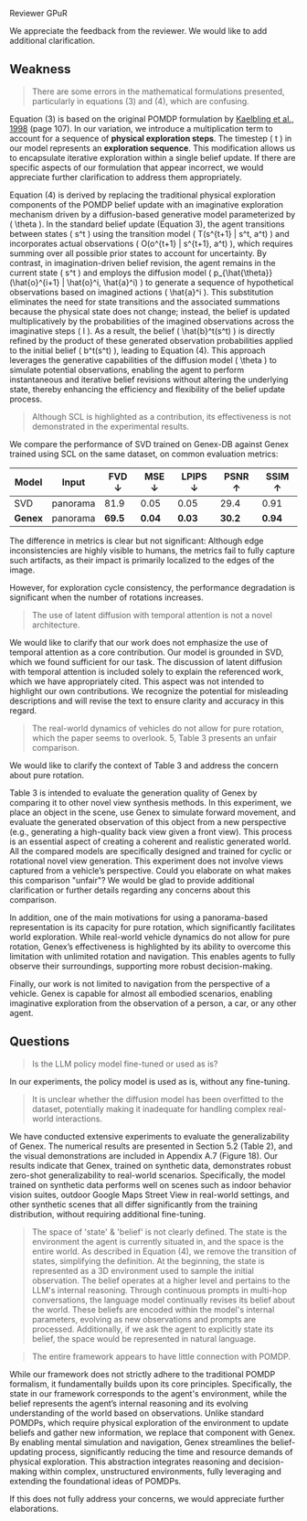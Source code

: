 Reviewer GPuR

We appreciate the feedback from the reviewer. We would like to add additional clarification.

## Weakness

> There are some errors in the mathematical formulations presented, particularly in equations (3) and (4), which are confusing.

Equation (3) is based on the original POMDP formulation by [Kaelbling et al., 1998](https://people.csail.mit.edu/lpk/papers/aij98-pomdp.pdf) (page 107). In our variation, we introduce a multiplication term to account for a sequence of **physical exploration steps**. The timestep \( t \) in our model represents an **exploration sequence**. This modification allows us to encapsulate iterative exploration within a single belief update. If there are specific aspects of our formulation that appear incorrect, we would appreciate further clarification to address them appropriately.

Equation (4) is derived by replacing the traditional physical exploration components of the POMDP belief update with an imaginative exploration mechanism driven by a diffusion-based generative model parameterized by \( \theta \). In the standard belief update (Equation 3), the agent transitions between states \( s^t \) using the transition model \( T(s^{t+1} | s^t, a^t) \) and incorporates actual observations \( O(o^{t+1} | s^{t+1}, a^t) \), which requires summing over all possible prior states to account for uncertainty. By contrast, in imagination-driven belief revision, the agent remains in the current state \( s^t \) and employs the diffusion model \( p_{\hat{\theta}}(\hat{o}^{i+1} | \hat{o}^i, \hat{a}^i) \) to generate a sequence of hypothetical observations based on imagined actions \( \hat{a}^i \). This substitution eliminates the need for state transitions and the associated summations because the physical state does not change; instead, the belief is updated multiplicatively by the probabilities of the imagined observations across the imaginative steps \( I \). As a result, the belief \( \hat{b}^t(s^t) \) is directly refined by the product of these generated observation probabilities applied to the initial belief \( b^t(s^t) \), leading to Equation (4). This approach leverages the generative capabilities of the diffusion model \( \theta \) to simulate potential observations, enabling the agent to perform instantaneous and iterative belief revisions without altering the underlying state, thereby enhancing the efficiency and flexibility of the belief update process.

> Although SCL is highlighted as a contribution, its effectiveness is not demonstrated in the experimental results.

We compare the performance of SVD trained on Genex-DB against Genex trained using SCL on the same dataset, on common evaluation metrics:

| Model          | Input     | FVD ↓  | MSE ↓  | LPIPS ↓ | PSNR ↑  | SSIM ↑  |
|----------------|-----------|--------|--------|---------|---------|---------|
| SVD           | panorama  | 81.9   | 0.05   | 0.05   | 29.4    | 0.91  |
| **Genex**     | panorama  | **69.5** | **0.04** | **0.03** | **30.2** | **0.94** |

The difference in metrics is clear but not significant: Although edge inconsistencies are highly visible to humans, the metrics fail to fully capture such artifacts, as their impact is primarily localized to the edges of the image.

However, for exploration cycle consistency, the performance degradation is significant when the number of rotations increases.


> The use of latent diffusion with temporal attention is not a novel architecture.

We would like to clarify that our work does not emphasize the use of temporal attention as a core contribution. Our model is grounded in SVD, which we found sufficient for our task. The discussion of latent diffusion with temporal attention is included solely to explain the referenced work, which we have appropriately cited. This aspect was not intended to highlight our own contributions. We recognize the potential for misleading descriptions and will revise the text to ensure clarity and accuracy in this regard.



> The real-world dynamics of vehicles do not allow for pure rotation, which the paper seems to overlook. 5, Table 3 presents an unfair comparison.

We would like to clarify the context of Table 3 and address the concern about pure rotation.

Table 3 is intended to evaluate the generation quality of Genex by comparing it to other novel view synthesis methods. In this experiment, we place an object in the scene, use Genex to simulate forward movement, and evaluate the generated observation of this object from a new perspective (e.g., generating a high-quality back view given a front view). This process is an essential aspect of creating a coherent and realistic generated world. All the compared models are specifically designed and trained for cyclic or rotational novel view generation. This experiment does not involve views captured from a vehicle’s perspective. Could you elaborate on what makes this comparison "unfair"? We would be glad to provide additional clarification or further details regarding any concerns about this comparison.

In addition, one of the main motivations for using a panorama-based representation is its capacity for pure rotation, which significantly facilitates world exploration. While real-world vehicle dynamics do not allow for pure rotation, Genex’s effectiveness is highlighted by its ability to overcome this limitation with unlimited rotation and navigation. This enables agents to fully observe their surroundings, supporting more robust decision-making.

Finally, our work is not limited to navigation from the perspective of a vehicle. Genex is capable for almost all embodied scenarios, enabling imaginative exploration from the observation of a person, a car, or any other agent.




## Questions

> Is the LLM policy model fine-tuned or used as is?

In our experiments, the policy model is used as is, without any fine-tuning.

> It is unclear whether the diffusion model has been overfitted to the dataset, potentially making it inadequate for handling complex real-world interactions.

We have conducted extensive experiments to evaluate the generalizability of Genex. The numerical results are presented in Section 5.2 (Table 2), and the visual demonstrations are included in Appendix A.7 (Figure 18). Our results indicate that Genex, trained on synthetic data, demonstrates robust zero-shot generalizability to real-world scenarios. Specifically, the model trained on synthetic data performs well on scenes such as indoor behavior vision suites, outdoor Google Maps Street View in real-world settings, and other synthetic scenes that all differ significantly from the training distribution, without requiring additional fine-tuning.


> The space of 'state' & 'belief' is not clearly defined.
The state is the environment the agent is currently situated in, and the space is the entire world. As described in Equation (4), we remove the transition of states, simplifying the definition. At the beginning, the state is represented as a 3D environment used to sample the initial observation.
The belief operates at a higher level and pertains to the LLM's internal reasoning. Through continuous prompts in multi-hop conversations, the language model continually revises its belief about the world. These beliefs are encoded within the model's internal parameters, evolving as new observations and prompts are processed. Additionally, if we ask the agent to explicitly state its belief, the space would be represented in natural language.


> The entire framework appears to have little connection with POMDP.

While our framework does not strictly adhere to the traditional POMDP formalism, it fundamentally builds upon its core principles. Specifically, the state in our framework corresponds to the agent's environment, while the belief represents the agent’s internal reasoning and its evolving understanding of the world based on observations. Unlike standard POMDPs, which require physical exploration of the environment to update beliefs and gather new information, we replace that component with Genex. By enabling mental simulation and navigation, Genex streamlines the belief-updating process, significantly reducing the time and resource demands of physical exploration. This abstraction integrates reasoning and decision-making within complex, unstructured environments, fully leveraging and extending the foundational ideas of POMDPs.




If this does not fully address your concerns, we would appreciate further elaborations.

